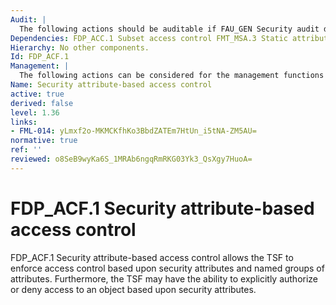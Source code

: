 ```yaml
---
Audit: |
  The following actions should be auditable if FAU_GEN Security audit data generation is included in the PP, PP-Module, functional package or ST: a) minimal: Successful requests to perform an operation on an object covered by the SFP; b) basic: All requests to perform an operation on an object covered by the SFP; c) detailed: The specific security attributes used in making an access check.
Dependencies: FDP_ACC.1 Subset access control FMT_MSA.3 Static attribute
Hierarchy: No other components.
Id: FDP_ACF.1
Management: |
  The following actions can be considered for the management functions in FMT: a) managing the attributes used to make explicit access or denial-based decisions.
Name: Security attribute-based access control
active: true
derived: false
level: 1.36
links:
- FML-014: yLmxf2o-MKMCKfhKo3BbdZATEm7HtUn_i5tNA-ZM5AU=
normative: true
ref: ''
reviewed: o8SeB9wyKa6S_1MRAb6ngqRmRKG03Yk3_QsXgy7HuoA=
---
```


# FDP_ACF.1 Security attribute-based access control

FDP_ACF.1 Security attribute-based access control allows the TSF to enforce access control based upon security attributes and named groups of attributes. Furthermore, the TSF may have the ability to explicitly authorize or deny access to an object based upon security attributes.